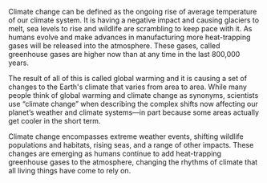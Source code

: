 Climate change can be defined as the ongoing rise of average temperature of our climate system. It is having a negative impact and causing glaciers to melt, sea levels to rise and wildlife are scrambling to keep pace with it. As humans evolve and make advances in manufacturing more heat-trapping gases will be released into the atmosphere. These gases, called greenhouse gases are higher now than at any time in the last 800,000 years.

The result of all of this is called global warming and it is causing a set of changes to the Earth's climate that varies from area to area. While many people think of global warming and climate change as synonyms, scientists use “climate change” when describing the complex shifts now affecting our planet’s weather and climate systems—in part because some areas actually get cooler in the short term.

Climate change encompasses extreme weather events, shifting wildlife populations and habitats, rising seas, and a range of other impacts. These changes are emerging as humans continue to add heat-trapping greenhouse gases to the atmosphere, changing the rhythms of climate that all living things have come to rely on.









